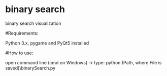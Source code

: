# binary search
 binary search visualization

 #Requirements: 

Python 3.x, pygame and PyQt5 installed

#How to use:

open command line (cmd on Windows) -> type: python (Path, where File is saved)\binarySearch.py
